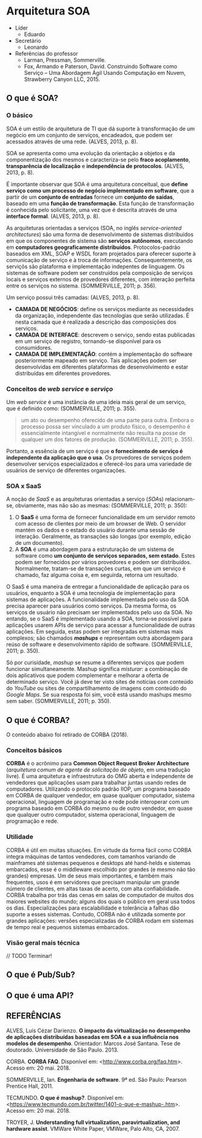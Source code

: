# Arquitetura SOA

 - Líder
	 - Eduardo
 - Secretário
	 - Leonardo
 - Referências do professor
	 - Larman, Pressman, Sommerville.
	 - Fox, Armando e Paterson, David. Construindo Software como Serviço – Uma Abordagem Ágil Usando Computação em Nuvem, Strawberry Canyon LLC, 2015.

## O que é SOA?

### O básico

SOA é um estilo de arquitetura de TI que dá suporte à transformação de um negócio em um conjunto de serviços, encadeados, que podem ser acessados através de uma rede. (ALVES, 2013, p. 8).

SOA se apresenta como uma evolução da orientação a objetos e da componentização dos mesmos e caracteriza-se pelo **fraco acoplamento**, **transparência de localização** e **independência de protocolos**. (ALVES, 2013, p. 8).

É importante observar que SOA é uma arquitetura conceitual, que **define serviço como um processo de negócio implementado em software**, que a partir de um **conjunto de entradas** fornece um **conjunto de saídas**, baseado em uma **função de transformação**. Esta função de transformação é conhecida pelo solicitante, uma vez que é descrita através de uma **interface formal**. (ALVES, 2013, p. 8).

As arquiteturas orientadas a serviços (SOA, no inglês *service-oriented architectures*) são uma forma de desenvolvimento de sistemas distribuídos em que os componentes de sistema são **serviços autônomos**, executando em **computadores geograficamente distribuídos**. Protocolos-padrão baseados em XML, SOAP e WSDL foram projetados para oferecer suporte à comunicação de serviço e à troca de informações. Consequentemente, os serviçõs são plataforma e implementação indepentes de linguagem. Os sistemas de software podem ser construídos pela composição de serviços locais e serviços externos de provedores diferentes, com interação perfeita entre os serviços no sistema. (SOMMERVILLE, 2011; p. 356).

Um serviço possui três camadas: (ALVES, 2013, p. 8).

*  **CAMADA DE NEGÓCIOS**: define os serviços mediante as necessidades da organização, independente das tecnologias que serão utilizadas. É nesta camada que é realizada a descrição das composições dos serviços.
*  **CAMADA DE INTERFACE**: descrevem o serviço, sendo estas publicadas em um serviço de registro, tornando-se disponível para os consumidores.
*  **CAMADA DE IMPLEMENTAÇÃO**: contém a implementação do software posteriormente mapeado em serviço. Tais aplicações podem ser desenvolvidas em diferentes plataformas de desenvolvimento e estar distribuídas em diferentes provedores.

### Conceitos de *web service* e *serviço*

Um *web service* é uma instância de uma ideia mais geral de um serviço, que é definido como: (SOMMERVILLE, 2011; p. 355).

> um ato ou desempenho oferecido de uma parte para outra. Embora o processo possa ser vinculado a um produto físico, o desempenho é essencialmente intangível e normalmente não resulta na posse de qualquer um dos fatores de produção. (SOMMERVILLE, 2011; p. 355).

Portanto, a essência de um serviço é que **o fornecimento de serviço é independente da aplicação que o usa**. Os provedores de serviços podem desenvolver serviços especializados e oferecê-los para uma variedade de usuários de serviço de diferentes organizações.

### SOA x SaaS

A noção de *SaaS* e as arquiteturas orientadas a serviço (*SOA*s) relacionam-se, obviamente, mas não são as mesmas: (SOMMERVILLE, 2011; p. 350):

1.  O **SaaS** é uma forma de fornecer funcionalidade em um servidor remoto com acesso de clientes por meio de um browser de Web. O servidor mantém os dados e o estado do usuário durante uma sessão de interação. Geralmente, as transações são longas (por exemplo, edição de um documento).
1.  A **SOA** é uma abordagem para a estruturação de um sistema de software como **um conjunto de serviços separados, sem estado**. Estes podem ser fornecidos por vários provedores e podem ser distribuídos. Normalmente, tratam-se de transações curtas, em que um serviço é chamado, faz alguma coisa e, em seguirda, retorna um resultado.

O SaaS é uma maneira de entregar a funcionalidade de aplicação para os usuários, enquanto a SOA é uma tecnologia de implementação para sistemas de aplicações. A funcionalidade implementada pelo uso da SOA precisa aparecer para usuários como serviços. Da mesma forma, os serviços de usuário não precisam ser implementados pelo uso da SOA. No entando, se o SaaS é implementado usando a SOA, torna-se possível para aplicações usarem APIs de serviço para acessar a funcionalidade de outras aplicações. Em seguida, estas podem ser integradas em sistemas mais complexos; são chamados ***mashups*** e representam outra abordagem para reúso de software e desenvolvimento rápido de software. (SOMMERVILLE, 2011; p. 350).

Só por curisidade, *mashup* se resume a diferentes serviços que podem funcionar simultaneamente. Mashup significa *misturar*: a combinação de dois aplicativos que podem complementar e melhorar a oferta de determinado serviço. Você já deve ter visto sites de notícias com conteúdo do *YouTube* ou sites de compartilhamento de imagens com conteúdo do *Google Maps*. Se sua resposta foi sim, você está usando mashups mesmo sem saber. (SOMMERVILLE, 2011; p. 350).

## O que é CORBA?

O conteúdo abaixo foi retirado de CORBA (2018).

### Conceitos básicos

**CORBA** é o acrônimo para **Common Object Request Broker Architecture** (*arquitetura comum de agente de solicitação de objeto*, em uma tradução livre). É uma arquitetura e infraestrutura do OMG aberta e independente de vendedores que aplicações usam para trabalhar juntas usando redes de computadores. Utilizando o protocolo padrão IIOP, um programa baseado em CORBA de qualquer vendedor, em quase qualquer computador, sistema operacional, linguagem de programação e rede pode interoperar com um programa baseado em CORBA do mesmo ou de outro vendedor, em quase que qualquer outro computador, sistema operacional, linguagem de programação e rede.

### Utilidade

CORBA é útil em muitas situações. Em virtude da forma fácil como CORBA integra máquinas de tantos vendedores, com tamanhos variando de mainframes até sistemas pequenos e desktops até hand-helds e sistemas embarcados, esse é o middleware escolhido por grandes (e mesmo não tão grandes) empresas. Um de seus mais importantes, e também mais frequentes, usos é em servidores que precisam manipular um grande número de clientes, em altas taxas de acerto, com alta confiabilidade. CORBA trabalha por trás das cenas em salas de computador de muitos dos maiores websites do mundo; alguns dos quais o público em geral usa todos os dias. Especializações para escalabilidade e tolerância a falhas dão suporte a esses sistemas. Contudo, CORBA não é utilizada somente por grandes aplicações: versões especializadas de CORBA rodam em sistemas de tempo real e pequenos sistemas embarcados.

### Visão geral mais técnica

// TODO Terminar!

## O que é Pub/Sub?

## O que é uma API?

## REFERÊNCIAS

ALVES, Luís Cézar Darienzo. **O impacto da virtualização no desempenho de aplicações distribuídas baseadas em SOA e a sua influência nos modelos de desempenho**. Orientador: Marcos José Santana. Tese de doutorado. Universidade de São Paulo. 2013.

CORBA. **CORBA FAQ**. Disponível em: <<http://www.corba.org/faq.htm>>. Acesso em: 20 mai. 2018.

SOMMERVILLE, Ian. **Engenharia de software**. 9ª ed. São Paulo: Pearson Prentice Hall, 2011.

TECMUNDO. **O que é mashup?**. Disponível em: <<https://www.tecmundo.com.br/twitter/1401-o-que-e-mashup-.htm>>. Acesso em: 20 mai. 2018.

TROYER, J. **Understanding full virtualization, paravirtualization, and hardware assist**. VMWare White Paper, VMWare, Palo Alto, CA, 2007.